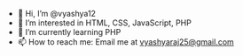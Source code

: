 - 👋 Hi, I’m @vyashya12
- 👀 I’m interested in HTML, CSS, JavaScript, PHP
- 🌱 I’m currently learning PHP
- 📫 How to reach me: Email me at vyashyaraj25@gmail.com

<!---
vyashya12/vyashya12 is a ✨ special ✨ repository because its `README.md` (this file) appears on your GitHub profile.
You can click the Preview link to take a look at your changes.
--->
